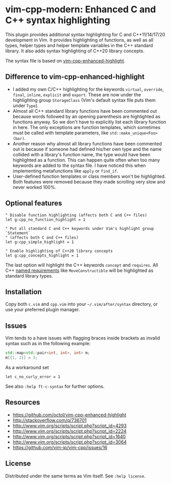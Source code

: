 # vim-cpp-modern: Enhanced C and C++ syntax highlighting

This plugin provides additional syntax highlighting for C and C++11/14/17/20
development in Vim. It provides highlighting of functions, as well as all types,
helper types and helper template variables in the C++ standard library. It also
adds syntax highlighting of C++20 library concepts.

The syntax file is based on [vim-cpp-enhanced-highlight](https://github.com/octol/vim-cpp-enhanced-highlight).


## Difference to vim-cpp-enhanced-highlight

- I added my own C/C++ highlighting for the keywords `virtual`, `override`,
  `final`, `inline`, `explicit` and `export`. These are now under the
  highlighting group `StorageClass` (Vim's default syntax file puts them under
  `Type`).
- Almost all C++ standard library functions have been commented out because
  words followed by an opening parenthesis are highlighted as functions anyway.
  So we don't have to explicitly list each library function in here. The only
  exceptions are function templates, which sometimes must be called with
  template parameters, like `std::make_unique<Foo>(bar)`.
- Another reason why almost all library functions have been commented out is
  because if someone had defined his/her own type and the name collided with a
  library's function name, the type would have been highlighted as a function.
  This can happen quite often when too many keywords are added to the syntax
  file. I have noticed this when implementing metafunctions like `apply` or
  `find_if`.
- User-defined function templates or class members won't be highlighted. Both
  features were removed because they made scrolling very slow and never worked
  100%.


## Optional features

```vim
" Disable function highlighting (affects both C and C++ files)
let g:cpp_no_function_highlight = 1

" Put all standard C and C++ keywords under Vim's highlight group `Statement`
" (affects both C and C++ files)
let g:cpp_simple_highlight = 1

" Enable highlighting of C++20 library concepts
let g:cpp_concepts_highlight = 1
```

The last option will highlight the C++ keywords `concept` and `requires`. All
C++ [named requirements](https://en.cppreference.com/w/cpp/named_req) like
`MoveConstructible` will be highlighted as standard library types.


## Installation

Copy both `c.vim` and `cpp.vim` into your `~/.vim/after/syntax` directory, or
use your preferred plugin manager.


## Issues

Vim tends to a have issues with flagging braces inside brackets as invalid
syntax such as in the following example:
```cpp
std::map<std::pair<int, int>, int> m;
m[{1, 2}] = 3;
```

As a workaround set
```vim
let c_no_curly_error = 1
```
See also `:help ft-c-syntax` for further options.


## Resources

- https://github.com/octol/vim-cpp-enhanced-highlight
- http://stackoverflow.com/q/736701
- http://www.vim.org/scripts/script.php?script_id=4293
- http://www.vim.org/scripts/script.php?script_id=2224
- http://www.vim.org/scripts/script.php?script_id=1640
- http://www.vim.org/scripts/script.php?script_id=3064
- https://github.com/vim-jp/vim-cpp/issues/16


## License

Distributed under the same terms as Vim itself. See `:help license`.
